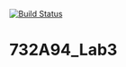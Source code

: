 [![Build Status](https://travis-ci.com/zoepatton/732A94_Lab3.svg?branch=master)](https://travis-ci.com/zoepatton/732A94_Lab3)
# 732A94_Lab3
